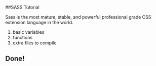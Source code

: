 ##SASS Tutorial

Sass is the most mature, stable, and powerful professional grade CSS extension language in the world.<br>

1. basic variables
2. functions
3. extra files to compile

## Done!
